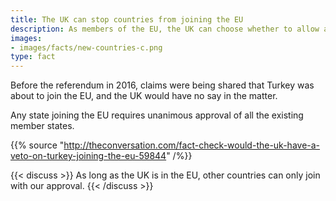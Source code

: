 ```yaml
---
title: The UK can stop countries from joining the EU
description: As members of the EU, the UK can choose whether to allow any other country to join. How will Brexit affect you?
images:
- images/facts/new-countries-c.png
type: fact
---
```


Before the referendum in 2016, claims were being shared that Turkey was about to join the EU, and the UK would have no say in the matter.

Any state joining the EU requires unanimous approval of all the existing member states.

{{% source "http://theconversation.com/fact-check-would-the-uk-have-a-veto-on-turkey-joining-the-eu-59844" /%}}

{{< discuss >}}
As long as the UK is in the EU, other countries can only join with our approval.
{{< /discuss >}}
